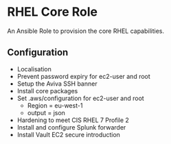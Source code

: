 
# RHEL Core Role

An Ansible Role to provision the core RHEL capabilities.


## Configuration


* Localisation
* Prevent password expiry for ec2-user and root
* Setup the Aviva SSH banner
* Install core packages
* Set .aws/configuration for ec2-user and root
  * Region = eu-west-1
  * output = json
* Hardening to meet CIS RHEL 7 Profile 2
* Install and configure Splunk forwarder
* Install Vault EC2 secure introduction
